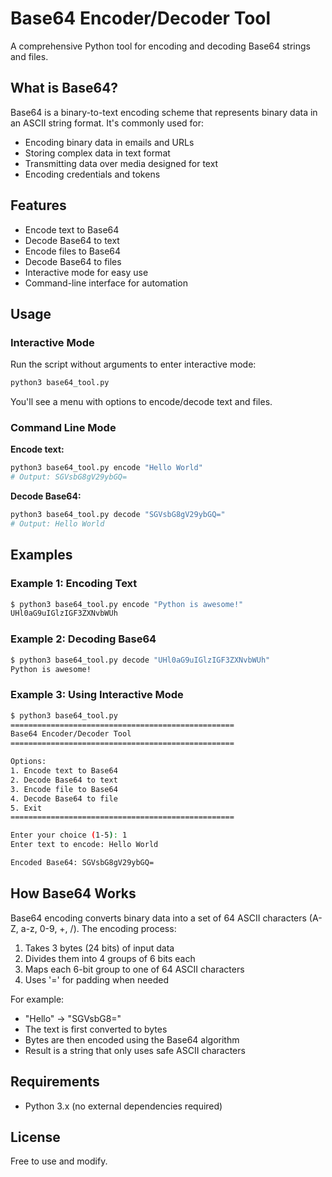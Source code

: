 # Base64 Encoder/Decoder Tool

A comprehensive Python tool for encoding and decoding Base64 strings and files.

## What is Base64?

Base64 is a binary-to-text encoding scheme that represents binary data in an ASCII string format. It's commonly used for:
- Encoding binary data in emails and URLs
- Storing complex data in text format
- Transmitting data over media designed for text
- Encoding credentials and tokens

## Features

- Encode text to Base64
- Decode Base64 to text
- Encode files to Base64
- Decode Base64 to files
- Interactive mode for easy use
- Command-line interface for automation

## Usage

### Interactive Mode

Run the script without arguments to enter interactive mode:

```bash
python3 base64_tool.py
```

You'll see a menu with options to encode/decode text and files.

### Command Line Mode

**Encode text:**
```bash
python3 base64_tool.py encode "Hello World"
# Output: SGVsbG8gV29ybGQ=
```

**Decode Base64:**
```bash
python3 base64_tool.py decode "SGVsbG8gV29ybGQ="
# Output: Hello World
```

## Examples

### Example 1: Encoding Text
```bash
$ python3 base64_tool.py encode "Python is awesome!"
UHl0aG9uIGlzIGF3ZXNvbWUh
```

### Example 2: Decoding Base64
```bash
$ python3 base64_tool.py decode "UHl0aG9uIGlzIGF3ZXNvbWUh"
Python is awesome!
```

### Example 3: Using Interactive Mode
```bash
$ python3 base64_tool.py
==================================================
Base64 Encoder/Decoder Tool
==================================================

Options:
1. Encode text to Base64
2. Decode Base64 to text
3. Encode file to Base64
4. Decode Base64 to file
5. Exit
==================================================

Enter your choice (1-5): 1
Enter text to encode: Hello World

Encoded Base64: SGVsbG8gV29ybGQ=
```

## How Base64 Works

Base64 encoding converts binary data into a set of 64 ASCII characters (A-Z, a-z, 0-9, +, /). The encoding process:

1. Takes 3 bytes (24 bits) of input data
2. Divides them into 4 groups of 6 bits each
3. Maps each 6-bit group to one of 64 ASCII characters
4. Uses '=' for padding when needed

For example:
- "Hello" → "SGVsbG8="
- The text is first converted to bytes
- Bytes are then encoded using the Base64 algorithm
- Result is a string that only uses safe ASCII characters

## Requirements

- Python 3.x (no external dependencies required)

## License

Free to use and modify.
